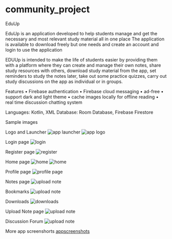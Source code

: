 # community_project
EduUp

EduUp is an application developed to help students manage and get the necessary and most relevant study material all in one place
The application is available to download freely but one needs and create an account and login to use the application

EDUUp is intended to make the life of students easier by providing them with a platform where they can create and manage their own notes,
share study resources with others, download study material from the app, set reminders to study the notes later, take out some practice quizzes, carry out study discussions on the app as individual or in groups.

Features
•	Firebase authentication
•	Firebase cloud messaging
•	ad-free
•	support dark and light theme
•	cache images locally for offline reading
•	real time discussion chatting system

Languages: Kotlin, XML
Database: Room Database, Firebase Firestore 

Sample images

Logo and Launcher
![app launcher](/appscreenshorts/Screenshot_20211222_150126_com.huawei.android.launcher.jpg)
![app logo](/appscreenshorts/Screenshot_20211219_222107_com.nema.eduup.jpg)

Login page
![login](/appscreenshorts/Screenshot_20211219_223416_com.nema.eduup.jpg)

Register page
![register](/appscreenshorts/Screenshot_20211219_225625_com.nema.eduup.jpg)


Home page
![home](/appscreenshorts/Screenshot_20211222_152041_com.nema.eduup.jpg)
![home](/appscreenshorts/Screenshot_20211222_152050_com.nema.eduup.jpg)


Profile page
![profile page](/appscreenshorts/Screenshot_20211222_152113_com.nema.eduup.jpg)

Notes page
![upload note](/appscreenshorts/Screenshot_20211222_152100_com.nema.eduup.jpg)

Bookmarks
![upload note](/appscreenshorts/Screenshot_20211222_152156_com.nema.eduup.jpg)

Downloads
![downloads](/appscreenshorts/Screenshot_20211222_152104_com.nema.eduup.jpg
)

Upload Note page
![upload note](/appscreenshorts/Screenshot_20211222_150209_com.nema.eduup.jpg)

Discussion Forum
![upload note](/appscreenshorts/Screenshot_20211222_152502_com.nema.eduup.jpg)

More app screenshorts
[appscreenshots](/appscreenshorts)



